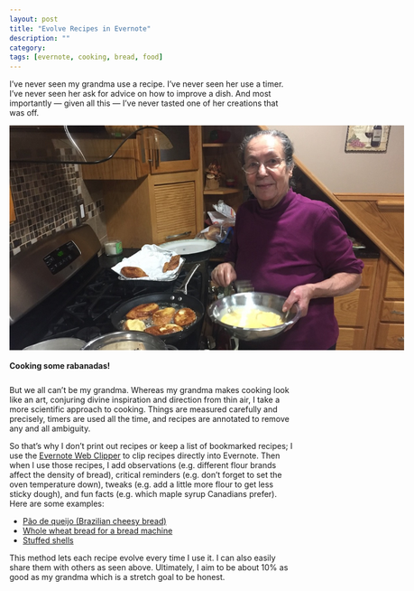 ```yaml
---
layout: post
title: "Evolve Recipes in Evernote"
description: ""
category: 
tags: [evernote, cooking, bread, food]
---
```


I’ve never seen my grandma use a recipe. I’ve never seen her use a timer. I’ve never seen her ask for advice on how to improve a dish. And most importantly — given all this — I’ve never tasted one of her creations that was off.

<div>
	<img class="rounded-corners" style="max-width: 700px; border: 1px;" src="/assets/images/posts/2017-01-06/grandma.jpg"/>
	<p class="caption-text" style="line-height: 1.5em; margin-bottom: 24px;"><strong>Cooking some rabanadas!</strong></p>
</div>

But we all can’t be my grandma. Whereas my grandma makes cooking look like an art, conjuring divine inspiration and direction from thin air, I take a more scientific approach to cooking. Things are measured carefully and precisely, timers are used all the time, and recipes are annotated to remove any and all ambiguity.

So that’s why I don’t print out recipes or keep a list of bookmarked recipes; I use the [Evernote Web Clipper][1] to clip recipes directly into Evernote. Then when I use those recipes, I add observations (e.g. different flour brands affect the density of bread), critical reminders (e.g. don’t forget to set the oven temperature down), tweaks (e.g. add a little more flour to get less sticky dough), and fun facts (e.g. which maple syrup Canadians prefer). Here are some examples:

* [Pão de queijo (Brazilian cheesy bread)][2]
* [Whole wheat bread for a bread machine][3]
* [Stuffed shells][4]

This method lets each recipe evolve every time I use it. I can also easily share them with others as seen above. Ultimately, I aim to be about 10% as good as my grandma which is a stretch goal to be honest.

[1]: https://evernote.com/webclipper/
[2]: https://www.evernote.com/l/AOS43KNaDCRNF5STki1-stDZMdYVRtxx0y0
[3]: https://www.evernote.com/l/AORgCbcdZ8dHGbBNGw91QzZcanCg7PsTp6c
[4]: https://www.evernote.com/l/AOTxWN32wsFKVKZOcbLtKp4YeUPXzwO6ydg
